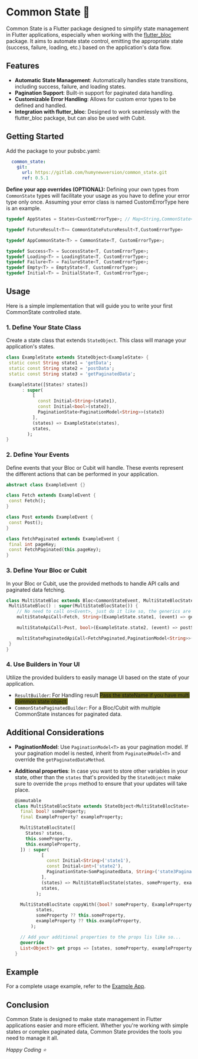 # Common State 🔮

Common State is a Flutter package designed to simplify state management in Flutter applications, especially when working with the [flutter_bloc](https://github.com/felangel/bloc/tree/master/packages/flutter_bloc) package. It aims to automate state control, emitting the appropriate state (success, failure, loading, etc.) based on the application's data flow.

## Features

- **Automatic State Management**: Automatically handles state transitions, including success, failure, and loading states.
- **Pagination Support**: Built-in support for paginated data handling.
- **Customizable Error Handling**: Allows for custom error types to be defined and handled.
- **Integration with flutter_bloc**: Designed to work seamlessly with the flutter_bloc package, but can also be used with Cubit.



## Getting Started

Add the package to your pubsbc.yaml:
```yaml
  common_state:
    git:
      url: https://gitlab.com/humynewversion/common_state.git
      ref: 0.5.1
```

**Define your app overrides (OPTIONAL):**
Defining your own types from `CommonState` types will facilitate your usage as you have to define your error type only once.
Assuming your error class is named CustomErrorType here is an example.

```dart
typedef AppStates = States<CustomErrorType>; // Map<String,CommonState<dynamic,CustomErrorType>>

typedef FutureResult<T>= CommonStateFutureResult<T,CustomErrorType>

typedef AppCommonState<T> = CommonState<T, CustomErrorType>;

typedef Success<T> = SuccessState<T, CustomErrorType>;
typedef Loading<T> = LoadingState<T, CustomErrorType>;
typedef Failure<T> = FailureState<T, CustomErrorType>;
typedef Empty<T> = EmptyState<T, CustomErrorType>;
typedef Initial<T> = InitialState<T, CustomErrorType>;
```

## Usage
Here is a simple implementation that will guide you to write your first CommonState controlled state.

### 1. Define Your State Class

Create a state class that extends `StateObject`. This class will manage your application's states.

```dart
class ExampleState extends StateObject<ExampleState> {
 static const String state1 = 'getData';
 static const String state2 = 'postData';
 static const String state3 = 'getPaginatedData';

 ExampleState([States? states])
      : super(
          [
            const Initial<String>(state1),
            const Initial<bool>(state2),
            PaginationState<PaginationModel<String>>(state3)
          ],
          (states) => ExampleState(states),
          states,
        );
}
```

### 2. Define Your Events

Define events that your Bloc or Cubit will handle. These events represent the different actions that can be performed in your application.

```dart
abstract class ExampleEvent {}

class Fetch extends ExampleEvent {
 const Fetch();
}

class Post extends ExampleEvent {
 const Post();
}

class FetchPaginated extends ExampleEvent {
 final int pageKey;
 const FetchPaginated(this.pageKey);
}
```

### 3. Define Your Bloc or Cubit

In your Bloc or Cubit, use the provided methods to handle API calls and paginated data fetching.

```dart
class MultiStateBloc extends Bloc<CommonStateEvent, MultiStateBlocState> {
 MultiStateBloc() : super(MultiStateBlocState()) {
    // No need to call on<Event>, just do it like so, the generics are - <Event, ReturnType>
    multiStateApiCall<Fetch, String>(ExampleState.state1, (event) => getSomeDataUseCase());

    multiStateApiCall<Post, bool>(ExampleState.state2, (event) => postSomeDataUseCase());

    multiStatePaginatedApiCall<FetchPaginated,PaginationModel<String>>(ExampleState.state3, (event) => someUseCase(), (event) => event.pageKey);
 }
}
```

### 4. Use Builders in Your UI

Utilize the provided builders to easily manage UI based on the state of your application.

- `ResultBuilder`: For Handling result <span style="background-color: #616115">Pass the stateName if you have multi common state object.</span>
- `CommonStatePaginatedBuilder`: For a Bloc/Cubit with multiple CommonState instances for paginated data.

## Additional Considerations

- **PaginationModel<T>**: Use `PaginationModel<T>` as your pagination model. If your pagination model is nested, inherit from `PaginatedModel<T>` and override the `getPaginatedDataMethod`.
  
- **Additional properties**: In case you want to store other variables in your state, other than the `states` that's provided by the `StateObject` make sure to override the `props` method to ensure that your updates will take place.
  ```dart
  @immutable
  class MultiStateBlocState extends StateObject<MultiStateBlocState> {
    final bool? someProperty;
    final ExampleProperty? exampleProperty; 

    MultiStateBlocState([
      States? states,
      this.someProperty,
      this.exampleProperty,
    ]) : super(
            [
              const Initial<String>('state1'),
              const Initial<int>('state2'),
              PaginationState<SomPaginatedData, String>('state3Pagination')
            ],
            (states) => MultiStateBlocState(states, someProperty, exampleProperty),
            states,
          );  

    MultiStateBlocState copyWith({bool? someProperty, ExampleProperty? exampleProperty}) => MultiStateBlocState(
          states,
          someProperty ?? this.someProperty,
          exampleProperty ?? this.exampleProperty,
        );  

    // Add your additional properties to the props lis like so...
    @override
    List<Object?> get props => [states, someProperty, exampleProperty];
  }
    ```

## Example

For a complete usage example, refer to the [Example App](https://gitlab.com/humynewversion/common_state/-/tree/main/example?ref_type=heads).

## Conclusion

Common State is designed to make state management in Flutter applications easier and more efficient. Whether you're working with simple states or complex paginated data, Common State provides the tools you need to manage it all.

*Happy Coding ⭐*